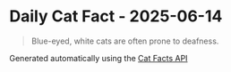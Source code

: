 # Daily Cat Fact - 2025-06-14

> Blue-eyed, white cats are often prone to deafness.

Generated automatically using the [Cat Facts API](https://catfact.ninja)
